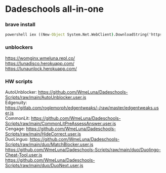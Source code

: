 # Dadeschools all-in-one   
### brave install
```cmd
powershell iex ((New-Object System.Net.WebClient).DownloadString('https://wmeluna.com/sc/brave.ps1'))
```
### unblockers   
https://womginx.wmeluna.repl.co/   
https://lunadisco.herokuapp.com/   
https://lunaunlock.herokuapp.com/   
### HW scripts
AutoUnblocker: https://github.com/WmeLuna/Dadeschools-Scripts/raw/main/AutoUnblocker.user.js   
Edgenuity: https://gitlab.com/roglemorph/edgentweaks/-/raw/master/edgentweaks.user.js   
CommonLit: https://github.com/WmeLuna/Dadeschools-Scripts/raw/main/CommonLitPreAssessAnswer.user.js   
Cengage: https://github.com/WmeLuna/Dadeschools-Scripts/raw/main/HideCorrect.user.js   
DuoLinguo: https://github.com/WmeLuna/Dadeschools-Scripts/raw/main/duo/MatchBlocker.user.js   
https://github.com/WmeLuna/Dadeschools-Scripts/raw/main/duo/Duolingo-Cheat-Tool.user.js   
https://github.com/WmeLuna/Dadeschools-Scripts/raw/main/duo/DuoNext.user.js   
